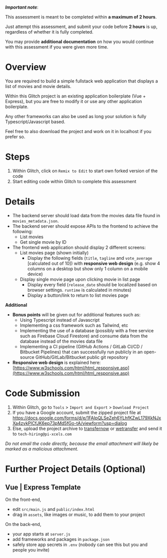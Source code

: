 ***Important note***:

This assessment is meant to be completed within **a maximum of 2 hours**.

Just attempt this assessment, and submit your code before **2 hours** is up, regardless of whether it is fully completed.

You may provide **additional documentation** on how you would continue with this assessment if you were given more time.

# Overview

You are required to build a simple fullstack web application that displays a list of movies and movie details.

Within this Glitch project is an existing application boilerplate (Vue + Express), but you are free to modify it or use any other application boilerplate.

Any other frameworks can also be used as long your solution is fully Typescript/Javascript based.

Feel free to also download the project and work on it in localhost if you prefer so.

# Steps

1. Within Glitch, click on `Remix to Edit` to start own forked version of the code
2. Start editing code within Glitch to complete this assessment

# Details

* The backend server should load data from the movies data file found in `movies_metadata.json`.
* The backend server should expose APIs to the frontend to achieve the following:
  * List movies
  * Get single movie by ID
* The frontend web application should display 2 different screens:
  * List movies page (shown initially)
    * Display the following fields (`title`, `tagline` and `vote_average` [calculated out of 10]) with **responsive web design** (e.g. show 4 columns on a desktop but show only 1 column on a mobile device)
  * Display single movie page upon clicking movie in list page
    * Display every field (`release_date` should be localized based on browser settings. `runtime` is calculated in minutes)
    * Display a button/link to return to list movies page

**Additional**

* **Bonus points** will be given out for additional features such as:
  * Using Typescript instead of Javascript
  * Implementing a css framework such as Tailwind, etc
  * Implementing the use of a database (possibly with a free service such as Firebase Cloud Firestore) and consume data from the database instead of the movies data file
  * Implementing a CI pipeline (GitHub Actions / GitLab CI/CD / Bitbucket Pipelines) that can successfully run publicly in an open-source GitHub/GitLab/Bitbucket public git repository
* **Responsive web design** is explained here: [https://www.w3schools.com/html/html_responsive.asp](https://www.w3schools.com/html/html_responsive.asp)

# Code Submission

1. Within Glitch, go to `Tools` > `Import and Export` > `Download Project`
2. If you have a Google account, submit the zipped project file at https://docs.google.com/forms/d/e/1FAIpQLSeZeh6YLhfKZwL179XkNJxXa4zvkPlCfJK6ep73pMd5fGo-tA/viewform?usp=dialog
3. Else, upload the project archive to [transfernow](https://www.transfernow.net/en) or [wetransfer](https://wetransfer.com/) and send it to `tech-hiring@pi-xcels.com`

*Do not email the code directly, because the email attachment will likely be marked as a malicious attachment.*

# Further Project Details (Optional)

## Vue | Express Template

On the front-end,
- edit `src/main.js` and `public/index.html`
- drag in `assets`, like images or music, to add them to your project

On the back-end,
- your app starts at `server.js`
- add frameworks and packages in `package.json`
- safely store app secrets in `.env` (nobody can see this but you and people you invite)
